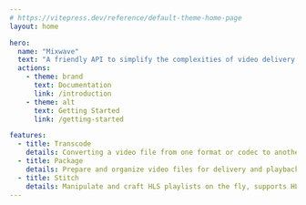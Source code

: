 ```yaml
---
# https://vitepress.dev/reference/default-theme-home-page
layout: home

hero:
  name: "Mixwave"
  text: "A friendly API to simplify the complexities of video delivery."
  actions:
    - theme: brand
      text: Documentation
      link: /introduction
    - theme: alt
      text: Getting Started
      link: /getting-started

features:
  - title: Transcode
    details: Converting a video file from one format or codec to another, at scale.
  - title: Package
    details: Prepare and organize video files for delivery and playback.
  - title: Stitch
    details: Manipulate and craft HLS playlists on the fly, supports HLS interstitials.
---
```

